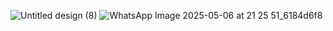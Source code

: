 ![Untitled design (8)](https://github.com/user-attachments/assets/ff6601ab-20f4-41e7-8c96-9d32972ccd3f)
![WhatsApp Image 2025-05-06 at 21 25 51_6184d6f8](https://github.com/user-attachments/assets/9d6bf867-2e2f-4060-a712-3c262fafb082)
